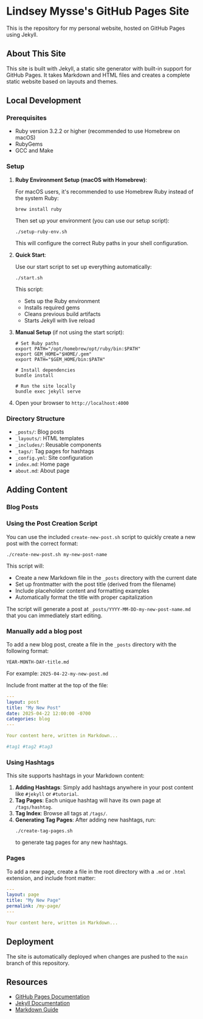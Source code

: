 # Lindsey Mysse's GitHub Pages Site

This is the repository for my personal website, hosted on GitHub Pages using Jekyll.

## About This Site

This site is built with Jekyll, a static site generator with built-in support for GitHub Pages. It takes Markdown and HTML files and creates a complete static website based on layouts and themes.

## Local Development

### Prerequisites

- Ruby version 3.2.2 or higher (recommended to use Homebrew on macOS)
- RubyGems
- GCC and Make

### Setup

1. **Ruby Environment Setup (macOS with Homebrew)**:
   
   For macOS users, it's recommended to use Homebrew Ruby instead of the system Ruby:
   ```
   brew install ruby
   ```
   
   Then set up your environment (you can use our setup script):
   ```
   ./setup-ruby-env.sh
   ```
   
   This will configure the correct Ruby paths in your shell configuration.

2. **Quick Start**:
   
   Use our start script to set up everything automatically:
   ```
   ./start.sh
   ```
   
   This script:
   - Sets up the Ruby environment
   - Installs required gems
   - Cleans previous build artifacts
   - Starts Jekyll with live reload

3. **Manual Setup** (if not using the start script):
   ```
   # Set Ruby paths
   export PATH="/opt/homebrew/opt/ruby/bin:$PATH"
   export GEM_HOME="$HOME/.gem"
   export PATH="$GEM_HOME/bin:$PATH"
   
   # Install dependencies
   bundle install
   
   # Run the site locally
   bundle exec jekyll serve
   ```

4. Open your browser to `http://localhost:4000`

### Directory Structure

- `_posts/`: Blog posts
- `_layouts/`: HTML templates
- `_includes/`: Reusable components
- `_tags/`: Tag pages for hashtags
- `_config.yml`: Site configuration
- `index.md`: Home page
- `about.md`: About page

## Adding Content



### Blog Posts

### Using the Post Creation Script

You can use the included `create-new-post.sh` script to quickly create a new post with the correct format:

```
./create-new-post.sh my-new-post-name
```

This script will:
- Create a new Markdown file in the `_posts` directory with the current date
- Set up frontmatter with the post title (derived from the filename)
- Include placeholder content and formatting examples
- Automatically format the title with proper capitalization

The script will generate a post at `_posts/YYYY-MM-DD-my-new-post-name.md` that you can immediately start editing.

### Manually add a blog post

To add a new blog post, create a file in the `_posts` directory with the following format:

```
YEAR-MONTH-DAY-title.md
```

For example: `2025-04-22-my-new-post.md`

Include front matter at the top of the file:

```yaml
---
layout: post
title: "My New Post"
date: 2025-04-22 12:00:00 -0700
categories: blog
---

Your content here, written in Markdown...

#tag1 #tag2 #tag3
```


### Using Hashtags

This site supports hashtags in your Markdown content:

1. **Adding Hashtags**: Simply add hashtags anywhere in your post content like `#jekyll` or `#tutorial`.
2. **Tag Pages**: Each unique hashtag will have its own page at `/tags/hashtag`.
3. **Tag Index**: Browse all tags at `/tags/`.
4. **Generating Tag Pages**: After adding new hashtags, run:
   ```
   ./create-tag-pages.sh
   ```
   to generate tag pages for any new hashtags.

### Pages

To add a new page, create a file in the root directory with a `.md` or `.html` extension, and include front matter:

```yaml
---
layout: page
title: "My New Page"
permalink: /my-page/
---

Your content here, written in Markdown...
```

## Deployment

The site is automatically deployed when changes are pushed to the `main` branch of this repository.

## Resources

- [GitHub Pages Documentation](https://docs.github.com/en/pages)
- [Jekyll Documentation](https://jekyllrb.com/docs/)
- [Markdown Guide](https://www.markdownguide.org/) 